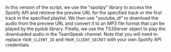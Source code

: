 In this version of the script, we use the "spotipy" library to access the Spotify API and retrieve the preview URL for the specified track or the first track in the specified playlist. We then use "youtube_dl" to download the audio from the preview URL and convert it to an MP3 file format that can be played by the pydub library. Finally, we use the TS3Server object to play the downloaded audio in the TeamSpeak channel. Note that you will need to replace `YOUR_CLIENT_ID` and `YOUR_CLIENT_SECRET` with your own Spotify API credentials.
